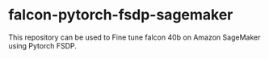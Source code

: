 # falcon-pytorch-fsdp-sagemaker
This repository can be used to Fine tune falcon 40b on Amazon SageMaker using Pytorch FSDP.
